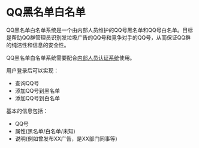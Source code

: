 # QQ黑名单白名单

QQ黑名单白名单系统是一个由内部人员维护的QQ号黑名单和QQ号白名单。目标是帮助QQ群管理员识别发垃圾广告的QQ号和竞争对手的QQ号，从而保证QQ群的纯洁性和信息的安全性。

QQ黑名单白名单系统需要配合[内部人员认证系统](https://github.com/chinakr/ooo)使用。

用户登录后可以实现：

* 查询QQ号
* 添加QQ号到黑名单
* 添加QQ号到白名单

基本的信息包括：

* QQ号
* 属性(黑名单/白名单/未知)
* 说明(例如曾发布XX广告，是XX部门同事等)

